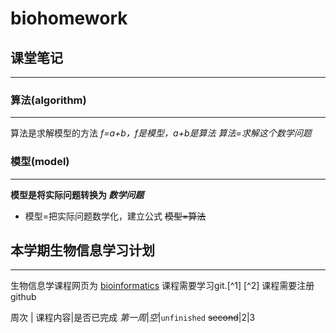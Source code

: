 # biohomework
## 课堂笔记
------
### 算法(algorithm)
------
算法是求解模型的方法
*f=a+b，f是模型，a+b是算法*
_算法=求解这个数学问题_
### 模型(model)
------
**模型是将实际问题转换为 _数学问题_**
* 模型=把实际问题数学化，建立公式
~~模型=算法~~
## 本学期生物信息学习计划
------
生物信息学课程网页为 [bioinformatics](https://book.ncrnalab.org/teaching/getting-started)
课程需要学习git.[^1]
[^2] 课程需要注册github

周次 | 课程内容|是否已完成
*第一周*|_空_|`unfinished`
~~second~~|2|3

